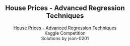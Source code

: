 <h2 align="center">House Prices - Advanced Regression Techniques</h2>

<p align="center">
  <a href="https://www.kaggle.com/competitions/house-prices-advanced-regression-techniques" target="_blank">House Prices - Advanced Regression Techniques</a>
  <br>
  Kaggle Competition
  <br>
  Solutions by json-0201
</p>
